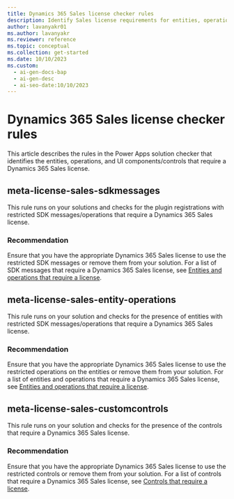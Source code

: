 ```yaml
---
title: Dynamics 365 Sales license checker rules
description: Identify Sales license requirements for entities, operations, and UI components/controls with the license checker.
author: lavanyakr01
ms.author: lavanyakr
ms.reviewer: reference
ms.topic: conceptual
ms.collection: get-started
ms.date: 10/10/2023
ms.custom:
  - ai-gen-docs-bap
  - ai-gen-desc
  - ai-seo-date:10/10/2023
---
```


# Dynamics 365 Sales license checker rules

This article describes the rules in the Power Apps solution checker that identifies the entities, operations, and UI components/controls that require a Dynamics 365 Sales license.

## meta-license-sales-sdkmessages

This rule runs on your solutions and checks for the plugin registrations with restricted SDK messages/operations that require a Dynamics 365 Sales license. 

### Recommendation

Ensure that you have the appropriate Dynamics 365 Sales license to use the restricted SDK messages or remove them from your solution. For a list of SDK messages that require a Dynamics 365 Sales license, see [Entities and operations that require a license](license-enforcement.md#entities-and-operations-that-require-a-license).

## meta-license-sales-entity-operations

This rule runs on your solution and checks for the presence of entities with restricted SDK messages/operations that require a Dynamics 365 Sales license.

### Recommendation

Ensure that you have the appropriate Dynamics 365 Sales license to use the restricted operations on the entities or remove them from your solution. For a list of entities and operations that require a Dynamics 365 Sales license, see [Entities and operations that require a license](license-enforcement.md#entities-and-operations-that-require-a-license).

## meta-license-sales-customcontrols

This rule runs on your solution and checks for the presence of the controls that require a Dynamics 365 Sales license.

### Recommendation

Ensure that you have the appropriate Dynamics 365 Sales license to use the restricted controls or remove them from your solution. For a list of controls that require a Dynamics 365 Sales license, see [Controls that require a license](license-enforcement.md#controls-that-require-a-license).